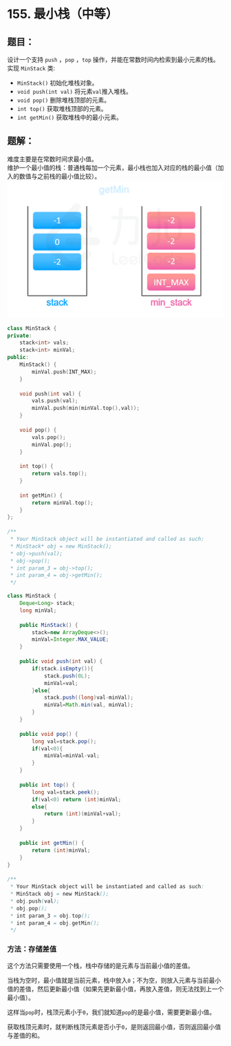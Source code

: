 # 155. 最小栈（中等）
## 题目：
设计一个支持 `push` ，`pop` ，`top` 操作，并能在常数时间内检索到最小元素的栈。\
实现 `MinStack` 类:
* `MinStack()` 初始化堆栈对象。
* `void push(int val)` 将元素`val`推入堆栈。
* `void pop()` 删除堆栈顶部的元素。
* `int top()` 获取堆栈顶部的元素。
* `int getMin()` 获取堆栈中的最小元素。

## 题解：
难度主要是在常数时间求最小值。\
维护一个最小值的栈：普通栈每加一个元素，最小栈也加入对应的栈的最小值（加入的数值与之前栈的最小值比较）。
![](../图片/155.png)
```c++
class MinStack {
private:
    stack<int> vals;
    stack<int> minVal;
public:
    MinStack() {
        minVal.push(INT_MAX);
    }
    
    void push(int val) {
        vals.push(val);
        minVal.push(min(minVal.top(),val));
    }
    
    void pop() {
        vals.pop();
        minVal.pop();
    }
    
    int top() {
        return vals.top();
    }
    
    int getMin() {
        return minVal.top();
    }
};

/**
 * Your MinStack object will be instantiated and called as such:
 * MinStack* obj = new MinStack();
 * obj->push(val);
 * obj->pop();
 * int param_3 = obj->top();
 * int param_4 = obj->getMin();
 */
```
```java
class MinStack {
    Deque<Long> stack;
    long minVal;

    public MinStack() {
        stack=new ArrayDeque<>();
        minVal=Integer.MAX_VALUE;
    }
    
    public void push(int val) {
        if(stack.isEmpty()){
            stack.push(0L);
            minVal=val;
        }else{
            stack.push((long)val-minVal);
            minVal=Math.min(val, minVal);
        }
    }
    
    public void pop() {
        long val=stack.pop();
        if(val<0){
            minVal=minVal-val;
        }
    }
    
    public int top() {
        long val=stack.peek();
        if(val<0) return (int)minVal;
        else{
            return (int)(minVal+val);
        }
    }
    
    public int getMin() {
        return (int)minVal;
    }
}

/**
 * Your MinStack object will be instantiated and called as such:
 * MinStack obj = new MinStack();
 * obj.push(val);
 * obj.pop();
 * int param_3 = obj.top();
 * int param_4 = obj.getMin();
 */
```
### 方法：存储差值
这个方法只需要使用一个栈，栈中存储的是元素与当前最小值的差值。

当栈为空时，最小值就是当前元素，栈中放入`0`；不为空，则放入元素与当前最小值的差值，然后更新最小值（如果先更新最小值，再放入差值，则无法找到上一个最小值）。

这样当`pop`时，栈顶元素小于`0`，我们就知道`pop`的是最小值，需要更新最小值。

获取栈顶元素时，就判断栈顶元素是否小于`0`，是则返回最小值，否则返回最小值与差值的和。